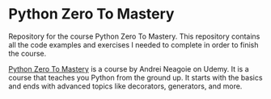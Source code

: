 # Python Zero To Mastery

Repository for the course Python Zero To Mastery. This repository contains all the code examples and exercises I needed to complete in order to finish the course.

[Python Zero To Mastery](https://www.udemy.com/course/complete-python-developer-zero-to-mastery/) is a course by Andrei Neagoie on Udemy. It is a course that teaches you Python from the ground up. It starts with the basics and ends with advanced topics like decorators, generators, and more.
